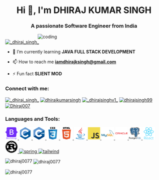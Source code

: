 <h1 align="center">Hi 👋, I'm DHIRAJ KUMAR SINGH</h1>
<h3 align="center">A passionate Software Engineer from India</h3>
<img align="right" alt="coding" width="400" src="https://i.pinimg.com/originals/7a/26/24/7a2624c6762fa4775852ef6f1d5af1fb.gif">

<p align="left"> <a href="https://twitter.com/_dhiraj_singh_" target="blank"><img src="https://img.shields.io/twitter/follow/_dhiraj_singh_?logo=twitter&style=for-the-badge" alt="_dhiraj_singh_" /></a> </p>

- 🌱 I’m currently learning **JAVA FULL STACK DEVELOPMENT**

- 📫 How to reach me **iamdhirajksingh@gmail.com**

- ⚡ Fun fact **SLIENT MOD**

<h3 align="left">Connect with me:</h3>
<p align="left">
<a href="https://x.com/DhirajS67293160?t=ZhoXG_wRqaO7fXLJ6MR9BQ&s=09" target="blank"><img align="center" src="https://assets-global.website-files.com/5d66bdc65e51a0d114d15891/64cebdd90aef8ef8c749e848_X-EverythingApp-Logo-Twitter.jpg" alt="_dhiraj_singh_" height="30" width="30" /></a>
<a href="https://www.linkedin.com/in/dhiraj-kumar-singh-4043a2279/" target="blank"><img align="center" src="https://raw.githubusercontent.com/rahuldkjain/github-profile-readme-generator/master/src/images/icons/Social/linked-in-alt.svg" alt="dhirajkumarsingh" height="30" width="40" /></a>
<a href="https://instagram.com/_dhirajsinghv1_" target="blank"><img align="center" src="https://raw.githubusercontent.com/rahuldkjain/github-profile-readme-generator/master/src/images/icons/Social/instagram.svg" alt="_dhirajsinghv1_" height="30" width="40" /></a>
<a href="https://www.leetcode.com/dhirajsingh99" target="blank"><img align="center" src="https://raw.githubusercontent.com/rahuldkjain/github-profile-readme-generator/master/src/images/icons/Social/leet-code.svg" alt="dhirajsingh99" height="30" width="40" /></a>
<a href="https://discord.gg/Dhiraj007" target="blank"><img align="center" src="https://raw.githubusercontent.com/rahuldkjain/github-profile-readme-generator/master/src/images/icons/Social/discord.svg" alt="Dhiraj007" height="30" width="40" /></a>
</p>

<h3 align="left">Languages and Tools:</h3>
<p align="left"> <a href="https://getbootstrap.com" target="_blank" rel="noreferrer"> <img src="https://raw.githubusercontent.com/devicons/devicon/master/icons/bootstrap/bootstrap-plain-wordmark.svg" alt="bootstrap" width="40" height="40"/> </a> <a href="https://www.cprogramming.com/" target="_blank" rel="noreferrer"> <img src="https://raw.githubusercontent.com/devicons/devicon/master/icons/c/c-original.svg" alt="c" width="40" height="40"/> </a> <a href="https://www.w3schools.com/cpp/" target="_blank" rel="noreferrer"> <img src="https://raw.githubusercontent.com/devicons/devicon/master/icons/cplusplus/cplusplus-original.svg" alt="cplusplus" width="40" height="40"/> </a> <a href="https://www.w3schools.com/css/" target="_blank" rel="noreferrer"> <img src="https://raw.githubusercontent.com/devicons/devicon/master/icons/css3/css3-original-wordmark.svg" alt="css3" width="40" height="40"/> </a> <a href="https://www.w3.org/html/" target="_blank" rel="noreferrer"> <img src="https://raw.githubusercontent.com/devicons/devicon/master/icons/html5/html5-original-wordmark.svg" alt="html5" width="40" height="40"/> </a> <a href="https://www.java.com" target="_blank" rel="noreferrer"> <img src="https://raw.githubusercontent.com/devicons/devicon/master/icons/java/java-original.svg" alt="java" width="40" height="40"/> </a> <a href="https://developer.mozilla.org/en-US/docs/Web/JavaScript" target="_blank" rel="noreferrer"> <img src="https://raw.githubusercontent.com/devicons/devicon/master/icons/javascript/javascript-original.svg" alt="javascript" width="40" height="40"/> </a> <a href="https://www.mysql.com/" target="_blank" rel="noreferrer"> <img src="https://raw.githubusercontent.com/devicons/devicon/master/icons/mysql/mysql-original-wordmark.svg" alt="mysql" width="40" height="40"/> </a> <a href="https://www.oracle.com/" target="_blank" rel="noreferrer"> <img src="https://raw.githubusercontent.com/devicons/devicon/master/icons/oracle/oracle-original.svg" alt="oracle" width="40" height="40"/> </a> <a href="https://www.postgresql.org" target="_blank" rel="noreferrer"> <img src="https://raw.githubusercontent.com/devicons/devicon/master/icons/postgresql/postgresql-original-wordmark.svg" alt="postgresql" width="40" height="40"/> </a> <a href="https://reactjs.org/" target="_blank" rel="noreferrer"> <img src="https://raw.githubusercontent.com/devicons/devicon/master/icons/react/react-original-wordmark.svg" alt="react" width="40" height="40"/> </a> <a href="https://www.rust-lang.org" target="_blank" rel="noreferrer"> <img src="https://raw.githubusercontent.com/devicons/devicon/master/icons/rust/rust-plain.svg" alt="rust" width="40" height="40"/> </a> <a href="https://spring.io/" target="_blank" rel="noreferrer"> <img src="https://www.vectorlogo.zone/logos/springio/springio-icon.svg" alt="spring" width="40" height="40"/> </a> <a href="https://tailwindcss.com/" target="_blank" rel="noreferrer"> <img src="https://www.vectorlogo.zone/logos/tailwindcss/tailwindcss-icon.svg" alt="tailwind" width="40" height="40"/> </a> </p>

<p><img align="left" src="https://github-readme-stats.vercel.app/api/top-langs?username=dhiraj0077&show_icons=true&locale=en&layout=compact" alt="dhiraj0077" /></p>

<p>&nbsp;<img align="center" src="https://github-readme-stats.vercel.app/api?username=dhiraj0077&show_icons=true&locale=en" alt="dhiraj0077" /></p>

<p><img align="center" src="https://github-readme-streak-stats.herokuapp.com/?user=dhiraj0077&" alt="dhiraj0077" /></p>
